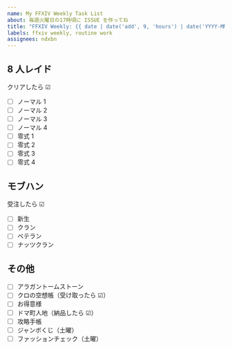 ```yaml
---
name: My FFXIV Weekly Task List
about: 毎週火曜日の17時頃に ISSUE を作ってね
title: "FFXIV Weekly: {{ date | date('add', 9, 'hours') | date('YYYY-MM-DD') }} ～ {{ date | date('add', 9, 'hours') | date('add', 6, 'days') | date('YYYY-MM-DD') }}"
labels: ffxiv weekly, routine work
assignees: ndxbn
---
```


## 8 人レイド

クリアしたら ☑

- [ ] ノーマル 1
- [ ] ノーマル 2
- [ ] ノーマル 3
- [ ] ノーマル 4
- [ ] 零式 1
- [ ] 零式 2
- [ ] 零式 3
- [ ] 零式 4

## モブハン

受注したら ☑

- [ ] 新生
- [ ] クラン
- [ ] ベテラン
- [ ] ナッツクラン

## その他

- [ ] アラガントームストーン
- [ ] クロの空想帳（受け取ったら ☑）
- [ ] お得意様
- [ ] ドマ町人地（納品したら ☑）
- [ ] 攻略手帳
- [ ] ジャンボくじ（土曜）
- [ ] ファッションチェック（土曜）
